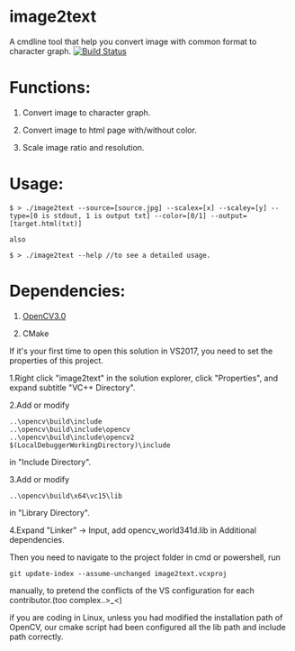 # image2text
A cmdline tool that help you convert image with common format to character graph.
[![Build Status](https://www.travis-ci.org/537PowerTeam/image2text.svg?branch=master)](https://www.travis-ci.org/537PowerTeam/image2text)
# Functions:

1. Convert image to character graph.

2. Convert image to html page with/without color.

3. Scale image ratio and resolution.

# Usage:
```
$ > ./image2text --source=[source.jpg] --scalex=[x] --scaley=[y] --type=[0 is stdout, 1 is output txt] --color=[0/1] --output=[target.html(txt)]

also

$ > ./image2text --help //to see a detailed usage.
```
# Dependencies:

1. [OpenCV3.0](https://opencv.org/releases.html)

2. CMake


If it's your first time to open this solution in VS2017, you need to set the properties of this project.
		
1.Right click "image2text" in the solution explorer, click "Properties", and expand subtitle "VC++ Directory".

2.Add or modify
```
..\opencv\build\include
..\opencv\build\include\opencv
..\opencv\build\include\opencv2
$(LocalDebuggerWorkingDirectory)\include
```
in "Include Directory".

3.Add or modify
```
..\opencv\build\x64\vc15\lib
```
in "Library Directory".

4.Expand "Linker" -> Input, add opencv_world341d.lib in Additional dependencies.

Then you need to navigate to the project folder in cmd or powershell, run
	
```
git update-index --assume-unchanged image2text.vcxproj
```
		
manually, to pretend the conflicts of the VS configuration for each contributor.(too complex..>_<)
		
if you are coding in Linux, unless you had modified the installation path of OpenCV, our cmake script had been configured all the lib path and include path correctly.
	
